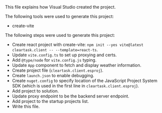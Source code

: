 This file explains how Visual Studio created the project.

The following tools were used to generate this project:
- create-vite

The following steps were used to generate this project:
- Create react project with create-vite: `npm init --yes vite@latest cleartask.client -- --template=react-ts`.
- Update `vite.config.ts` to set up proxying and certs.
- Add `@type/node` for `vite.config.js` typing.
- Update `App` component to fetch and display weather information.
- Create project file (`cleartask.client.esproj`).
- Create `launch.json` to enable debugging.
- Create `nuget.config` to specify location of the JavaScript Project System SDK (which is used in the first line in `cleartask.client.esproj`).
- Add project to solution.
- Update proxy endpoint to be the backend server endpoint.
- Add project to the startup projects list.
- Write this file.
